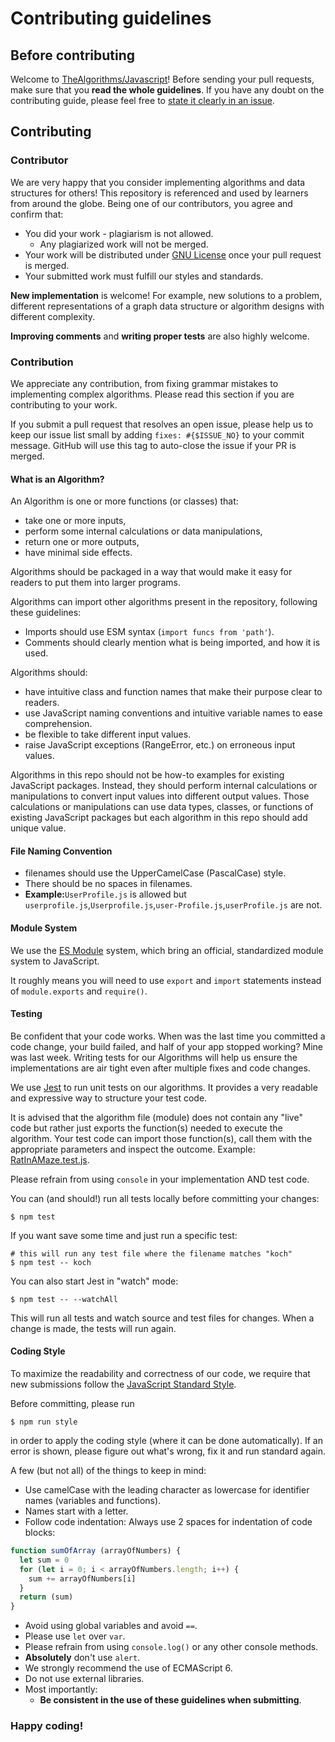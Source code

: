 # Contributing guidelines

## Before contributing

Welcome to [TheAlgorithms/Javascript](https://github.com/TheAlgorithms/Javascript)! Before sending your pull requests,
make sure that you **read the whole guidelines**. If you have any doubt on the contributing guide, please feel free to
[state it clearly in an issue](https://github.com/TheAlgorithms/Javascript/issues/new).

## Contributing

### Contributor

We are very happy that you consider implementing algorithms and data structures for others! This repository is
referenced and used by learners from around the globe. Being one of our contributors, you agree and confirm that:

* You did your work - plagiarism is not allowed.
    * Any plagiarized work will not be merged.
* Your work will be distributed under [GNU License](LICENSE) once your pull request is merged.
* Your submitted work must fulfill our styles and standards.

**New implementation** is welcome! For example, new solutions to a problem, different representations of a graph data
structure or algorithm designs with different complexity.

**Improving comments** and **writing proper tests** are also highly welcome.

### Contribution

We appreciate any contribution, from fixing grammar mistakes to implementing complex algorithms. Please read this
section if you are contributing to your work.

If you submit a pull request that resolves an open issue, please help us to keep our issue list small by adding
`fixes: #{$ISSUE_NO}` to your commit message. GitHub will use this tag to auto-close the issue if your PR is merged.

#### What is an Algorithm?

An Algorithm is one or more functions (or classes) that:

* take one or more inputs,
* perform some internal calculations or data manipulations,
* return one or more outputs,
* have minimal side effects.

Algorithms should be packaged in a way that would make it easy for readers to put them into larger programs.

Algorithms can import other algorithms present in the repository, following these guidelines:

* Imports should use ESM syntax (`import funcs from 'path'`).
* Comments should clearly mention what is being imported, and how it is used.

Algorithms should:

* have intuitive class and function names that make their purpose clear to readers.
* use JavaScript naming conventions and intuitive variable names to ease comprehension.
* be flexible to take different input values.
* raise JavaScript exceptions (RangeError, etc.) on erroneous input values.

Algorithms in this repo should not be how-to examples for existing JavaScript packages. Instead, they should perform
internal calculations or manipulations to convert input values into different output values. Those calculations or
manipulations can use data types, classes, or functions of existing JavaScript packages but each algorithm in this repo
should add unique value.

#### File Naming Convention

* filenames should use the UpperCamelCase (PascalCase) style.
* There should be no spaces in filenames.
* **Example:**`UserProfile.js` is allowed but `userprofile.js`,`Userprofile.js`,`user-Profile.js`,`userProfile.js` are
  not.

#### Module System

We use the [ES Module](https://hacks.mozilla.org/2018/03/es-modules-a-cartoon-deep-dive/) system, which bring an official, standardized module system to JavaScript.

It roughly means you will need to use `export` and `import` statements instead of `module.exports` and `require()`.

#### Testing

Be confident that your code works. When was the last time you committed a code change, your build failed, and half of
your app stopped working? Mine was last week. Writing tests for our Algorithms will help us ensure the implementations
are air tight even after multiple fixes and code changes.

We use [Jest](https://jestjs.io/) to run unit tests on our algorithms. It provides a very readable and expressive way to
structure your test code.

It is advised that the algorithm file (module) does not contain any "live" code but rather just exports the function(s)
needed to execute the algorithm. Your test code can import those function(s), call them with the appropriate parameters
and inspect the outcome. Example: [RatInAMaze.test.js](Backtracking/tests/RatInAMaze.test.js).

Please refrain from using `console` in your implementation AND test code.

You can (and should!) run all tests locally before committing your changes:

```shell
$ npm test
```

If you want save some time and just run a specific test:

```shell
# this will run any test file where the filename matches "koch"
$ npm test -- koch
```

You can also start Jest in "watch" mode:

```shell
$ npm test -- --watchAll
```

This will run all tests and watch source and test files for changes. When a change is made, the tests will run again.

#### Coding Style

To maximize the readability and correctness of our code, we require that new submissions follow the
[JavaScript Standard Style](https://standardjs.com/).

Before committing, please run

```shell
$ npm run style
```

in order to apply the coding style (where it can be done automatically). If an error is shown, please figure out what's
wrong, fix it and run standard again.

A few (but not all) of the things to keep in mind:

* Use camelCase with the leading character as lowercase for identifier names (variables and functions).
* Names start with a letter.
* Follow code indentation: Always use 2 spaces for indentation of code blocks:
```js
function sumOfArray (arrayOfNumbers) {
  let sum = 0
  for (let i = 0; i < arrayOfNumbers.length; i++) {
    sum += arrayOfNumbers[i]
  }
  return (sum)
}
```
* Avoid using global variables and avoid `==`.
* Please use `let` over `var`.
* Please refrain from using `console.log()` or any other console methods.
* **Absolutely** don't use `alert`.
* We strongly recommend the use of ECMAScript 6.
* Do not use external libraries.
* Most importantly:
    * **Be consistent in the use of these guidelines when submitting**.

### Happy coding!
